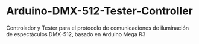 # Arduino-DMX-512-Tester-Controller
Controlador y Tester para el protocolo de comunicaciones de iluminación de espectáculos DMX-512, basado en Arduino Mega R3

